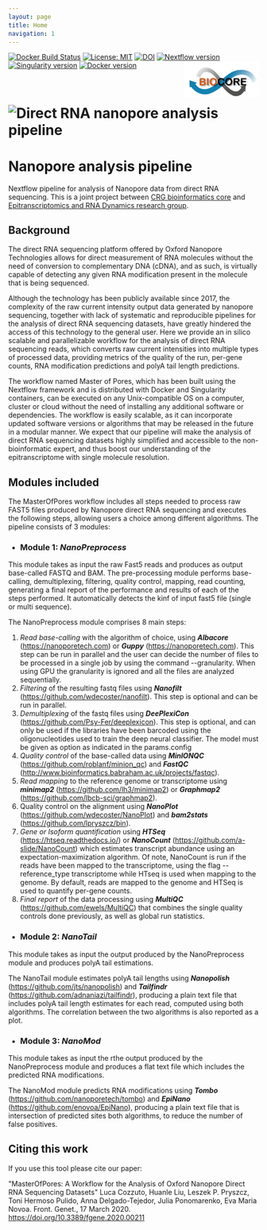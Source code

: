 ```yaml
---
layout: page
title: Home
navigation: 1
---
```


[![Docker Build Status](https://img.shields.io/docker/automated/biocorecrg/nanopore.svg)](https://cloud.docker.com/u/biocorecrg/repository/docker/biocorecrg/nanopore/builds)
[![License: MIT](https://img.shields.io/badge/License-MIT-yellow.svg)](https://opensource.org/licenses/MIT)
[![DOI](https://zenodo.org/badge/DOI/10.5281/zenodo.3518291.svg)](https://doi.org/10.5281/zenodo.3518291)
[![Nextflow version](https://img.shields.io/badge/Nextflow-19.10.0-brightgreen)](https://www.nextflow.io/)
[![Singularity version](https://img.shields.io/badge/Singularity-v2.6.1-green.svg)](https://www.sylabs.io/)
[![Docker version](https://img.shields.io/badge/Docker-v19.03-blue)](https://www.docker.com/)
<img align="right" href="https://biocore.crg.eu/" src="https://raw.githubusercontent.com/CRG-CNAG/BioCoreMiscOpen/master/logo/biocore-logo_small.png" />

<br/>

# ![Direct RNA nanopore analysis pipeline](https://raw.githubusercontent.com/biocorecrg/master_of_pores/master/docs/logo_master.jpg) 

# Nanopore analysis pipeline
Nextflow pipeline for analysis of Nanopore data from direct RNA sequencing. This is a joint project between [CRG bioinformatics core](https://biocore.crg.eu/) and [Epitranscriptomics and RNA Dynamics research group](https://www.crg.eu/en/programmes-groups/novoa-lab).  

## Background

The direct RNA sequencing platform offered by Oxford Nanopore Technologies allows for direct measurement of RNA molecules without the need of conversion to complementary DNA (cDNA), and as such, is virtually capable of detecting any given RNA modification present in the molecule that is being sequenced.

Although the technology has been publicly available since 2017, the complexity of the raw current intensity output data generated by nanopore sequencing, together with lack of systematic and reproducible pipelines for the analysis of direct RNA sequencing datasets, have greatly hindered the access of this technology to the general user. Here we provide an in silico scalable and parallelizable workflow for the analysis of direct RNA sequencing reads, which converts raw current intensities into multiple types of processed data, providing metrics of the quality of the run, per-gene counts, RNA modification predictions and polyA tail length predictions.

The workflow named Master of Pores, which has been built using the Nextflow framework and is distributed with Docker and Singularity containers, can be executed on any Unix-compatible OS on a computer, cluster or cloud without the need of installing any additional software or dependencies. The workflow is easily scalable, as it can incorporate updated software versions or algorithms that may be released in the future in a modular manner. We expect that our pipeline will make the analysis of direct RNA sequencing datasets highly simplified and accessible to the non-bioinformatic expert, and thus boost our understanding of the epitranscriptome with single molecule resolution.

## Modules included

The MasterOfPores workflow includes all steps needed to process raw FAST5 files produced by Nanopore direct RNA sequencing and executes the following steps, allowing users a choice among different algorithms. The pipeline consists of 3 modules:

- ### Module 1: *NanoPreprocess*
This module takes as input the raw Fast5 reads and produces as output base-called FASTQ and BAM. The pre-processing module performs base-calling, demultiplexing, filtering, quality control, mapping, read counting, generating a final report of the performance and results of each of the steps performed. It automatically detects the kinf of input fast5 file (single or multi sequence).

The NanoPreprocess module comprises 8 main steps:

1. *Read base-calling* with the algorithm of choice, using ***Albacore*** (https://nanoporetech.com) or ***Guppy*** (https://nanoporetech.com). This step can be run in parallel and the user can decide the number of files to be processed in a single job by using the command --granularity. When using GPU the granularity is ignored and all the files are analyzed sequentially.
2. *Filtering* of the resulting fastq files using ***Nanofilt*** (https://github.com/wdecoster/nanofilt). This step is optional and can be run in parallel.
3. *Demultiplexing* of the fastq files using ***DeePlexiCon*** (https://github.com/Psy-Fer/deeplexicon). This step is optional, and can only be used if the libraries have been barcoded using the oligonucleotides used to train the deep neural classifier. The model must be given as option as indicated in the params.config
4. *Quality control* of the base-called data using ***MinIONQC*** (https://github.com/roblanf/minion_qc) and ***FastQC*** (http://www.bioinformatics.babraham.ac.uk/projects/fastqc).
5. *Read mapping* to the reference genome or transcriptome using ***minimap2*** (https://github.com/lh3/minimap2) or ***Graphmap2*** (https://github.com/lbcb-sci/graphmap2). 
6. Quality control on the alignment using ***NanoPlot*** (https://github.com/wdecoster/NanoPlot) and ***bam2stats*** (https://github.com/lpryszcz/bin).
7. *Gene or Isoform quantification* using ***HTSeq***  (https://htseq.readthedocs.io/) or ***NanoCount*** (https://github.com/a-slide/NanoCount) which estimates transcript abundance using an expectation-maximization algorithm. Of note, NanoCount is run if the reads have been mapped to the transcriptome, using the flag --reference_type transcriptome while HTseq is used when mapping to the genome. By default, reads are mapped to the genome and HTSeq is used to quantify per-gene counts. 
8. *Final report* of the data processing using ***MultiQC*** (https://github.com/ewels/MultiQC) that combines the single quality controls done previously, as well as global run statistics. 

- ### Module 2: *NanoTail* 
This module takes as input the output produced by the NanoPreprocess module and produces polyA tail estimations.

The NanoTail module estimates polyA tail lengths using ***Nanopolish*** (https://github.com/jts/nanopolish) and ***Tailfindr*** (https://github.com/adnaniazi/tailfindr), producing a plain text file that includes polyA tail length estimates for each read, computed using both algorithms. The correlation between the two algorithms is also reported as a plot. 


- ### Module 3:  *NanoMod* 
This module takes as input the rthe output produced by the NanoPreprocess module and produces a flat text file which includes the predicted RNA modifications.

The NanoMod module predicts RNA modifications using ***Tombo*** (https://github.com/nanoporetech/tombo) and ***EpiNano*** (https://github.com/enovoa/EpiNano), producing a plain text file that is intersection of predicted sites both algorithms, to reduce the number of false positives.  

## Citing this work

If you use this tool please cite our paper:

"MasterOfPores: A Workflow for the Analysis of Oxford Nanopore Direct RNA Sequencing Datasets" Luca Cozzuto, Huanle Liu, Leszek P. Pryszcz, Toni Hermoso Pulido, Anna Delgado-Tejedor, Julia Ponomarenko, Eva Maria Novoa. Front. Genet., 17 March 2020. https://doi.org/10.3389/fgene.2020.00211




